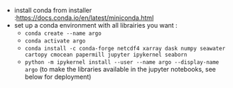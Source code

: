   - install conda from installer :https://docs.conda.io/en/latest/miniconda.html
  - set up a conda environment with all librairies you want :
    - `conda create --name argo`
    - `conda activate argo`
    - `conda install -c conda-forge netcdf4 xarray dask numpy seawater cartopy cmocean papermill jupyter ipykernel seaborn`
    - `python -m ipykernel install --user --name argo --display-name argo` (to make the libraries available in the jupyter notebooks, see below for deployment)
